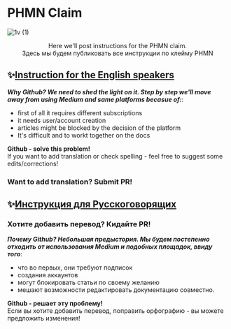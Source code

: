 # PHMN Claim

![1v (1)](https://user-images.githubusercontent.com/92199696/207262826-f5968a80-15dd-4829-863b-20b462e2d703.png)
<p align="center">
Here we'll post instructions for the PHMN claim. <br/> Здесь мы будем публиковать все инструкции по клейму PHMN

## ✨[**Instruction for the English speakers**](https://github.com/Validator-POSTHUMAN/PHMN-Claim/blob/main/Eng.md)

***Why Github? We need to shed the light on it. Step by step we'll move away from using Medium and same platforms becasue of:***:
- first of all it requires different subscriptions 
- it needs user/account creation
- articles might be blocked by the decision of the platform
- It's difficult and to workt together on the docs

**Github - solve this problem!** <br/> If you want to add translation or check spelling - feel free to suggest some edits/corrections! 

### **Want to add translation? Submit PR!**

## ✨[**Инструкция для Русскоговорящих**](https://github.com/Validator-POSTHUMAN/PHMN-Claim/blob/main/Ru.md)

### **Хотите добавить перевод? Кидайте PR!**

***Почему Github? Небольшая предыстория. Мы будем постепенно отходить от использования Medium и подобных площадок, ввиду того***:
- что во первых, они требуют подписок
- создания аккаунтов
- могут блокировать статьи по своему желанию
- мешают возможности редактировать документацию совместно.

**Github - решает эту проблему!** <br/> Если вы хотите добавить перевод, поправить орфографию - вы можете предложить изменения! 
